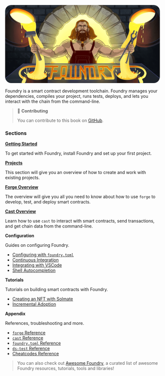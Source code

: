 <img src="images/foundry-banner.png" style="border-radius: 20px">

Foundry is a smart contract development toolchain. Foundry manages your dependencies, compiles your project, runs tests, deploys, and lets you interact with the chain from the command-line.

> 📖 **Contributing**
>
> You can contribute to this book on [GitHub](https://github.com/onbjerg/foundry-book).

### Sections

**[Getting Started](getting-started/installation.md)**

To get started with Foundry, install Foundry and set up your first project.

**[Projects](projects/creating-a-new-project.md)**

This section will give you an overview of how to create and work with existing projects.

**[Forge Overview](forge)**

The overview will give you all you need to know about how to use `forge` to develop, test, and deploy smart contracts.

**[Cast Overview](cast)**

Learn how to use `cast` to interact with smart contracts, send transactions, and get chain data from the command-line.

**Configuration**

Guides on configuring Foundry.

- [Configuring with `foundry.toml`](./config/README.md)
- [Continuous Integration](./config/continous-integration.md)
- [Integrating with VSCode](./config/vscode.md)
- [Shell Autocompletion](./config/shell-autocompletion.md)

**Tutorials**

Tutorials on building smart contracts with Foundry.

- [Creating an NFT with Solmate](./tutorials/solmate-nft.md)
- [Incremental Adoption]()

**Appendix**

References, troubleshooting and more.

- [`forge` Reference]()
- [`cast` Reference](./reference/cast.md)
- [`foundry.toml` Reference](./reference/config.md)
- [`ds-test` Reference](./reference/ds-test.md)
- [Cheatcodes Reference](./cheatcodes/README.md)

> You can also check out [Awesome Foundry](https://github.com/crisgarner/awesome-foundry), a curated list of awesome Foundry resources, tutorials, tools and libraries!
